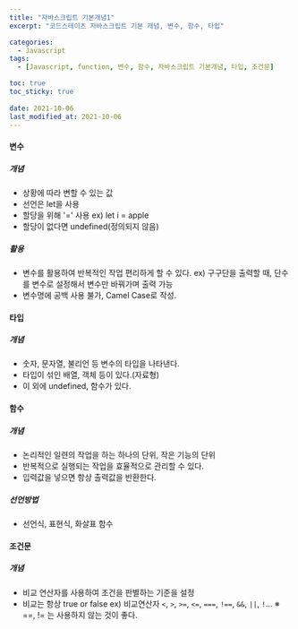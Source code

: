 ```yaml
---
title: "자바스크립트 기본개념1"
excerpt: "코드스테이츠 자바스크립트 기본 개념, 변수, 함수, 타입"

categories:
  - Javascript
tags:
  - [Javascript, function, 변수, 함수, 자바스크립트 기본개념, 타입, 조건문]

toc: true
toc_sticky: true
 
date: 2021-10-06
last_modified_at: 2021-10-06
---
```

#### 변수
##### 개념
* 상황에 따라 변할 수 있는 값
* 선언은 let을 사용
* 할당을 위해 '=' 사용
  ex) let i = apple
* 할당이 없다면 undefined(정의되지 않음)

##### 활용
* 변수를 활용하여 반복적인 작업 편리하게 할 수 있다.
  ex) 구구단을 출력할 때, 단수를 변수로 설정해서 변수만 바꿔가며 출력 가능
* 변수명에 공백 사용 불가, Camel Case로 작성.

#### 타입
##### 개념
* 숫자, 문자열, 불리언 등 변수의 타입을 나타낸다.
* 타입이 섞인 배열, 객체 등이 있다.(자료형)
* 이 외에 undefined, 함수가 있다.

#### 함수
##### 개념
* 논리적인 일련의 작업을 하는 하나의 단위, 작은 기능의 단위
* 반복적으로 실행되는 작업을 효율적으로 관리할 수 있다.
* 입력값을 넣으면 항상 출력값을 반환한다.
##### 선언방법
* 선언식, 표현식, 화살표 함수

#### 조건문
##### 개념
* 비교 연산자를 사용하여 조건을 판별하는 기준을 설정
* 비교는 항상 true or false
  ex) 비교연산자 `<`, `>`, `>=`, `<=`, `===`, `!==`, `&&`, `||`, `!`...
  ※ ==, != 는 사용하지 않는 것이 좋다.